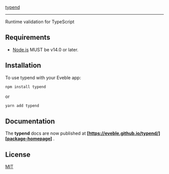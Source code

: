 [typend][package-homepage]

---

Runtime validation for TypeScript

## Requirements

- [Node.js][nodejs] MUST be v14.0 or later.

## Installation

To use typend with your Eveble app:

```bash
npm install typend
```

or

```bash
yarn add typend
```

## Documentation

The **typend** docs are now published at **[https://eveble.github.io/typend/][package-homepage]** .

## License

[MIT](LICENSE)

[package-homepage]: https://eveble.github.io/typend/
[nodejs]: https://nodejs.org/
